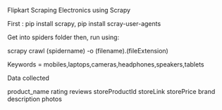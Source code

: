 Flipkart Scraping Electronics using Scrapy

First : pip install scrapy, pip install scray-user-agents

Get into spiders folder then, run using:

scrapy crawl (spidername) -o (filename).(fileExtension)



Keywords = mobiles,laptops,cameras,headphones,speakers,tablets


Data collected

product_name
rating
reviews
storeProductId
storeLink
storePrice
brand
description
photos
